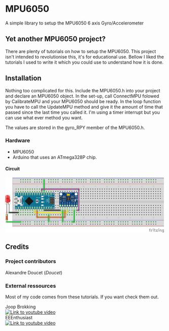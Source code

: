 # MPU6050
A simple library to setup the MPU6050 6 axis Gyro/Accelerometer

## Yet another MPU6050 project?
There are plenty of tutorials on how to setup the MPU6050. This project isn't intended to revolutionise this, it's for educational use.
Bellow I liked the tutorials I used to write it which you could use to understand how it is done.  

## Installation
Nothing too complicated for this. Include the MPU6050.h into your project and declare an MPU6050 object. In the set-up, call ConnectMPU folowed by CalibrateMPU and your MPU6050 should be ready.
In the loop function you have to call the UpdateMPU method and give it the amount of time that passed since the last time you called it. I'm using 
a timer interrupt but you can use what ever method you want.

The values are stored in the gyro_RPY member of the MPU6050.h.

### Hardware
- MPU6050
- Arduino that uses an ATmega328P chip.

#### Circuit
<img src="/Ressources/Images/Sketch.png" width="500">



## Credits
### Project contributors
Alexandre Doucet (_Doucet_)</br>


### External ressources
Most of my code comes from these tutorials. If you want check them out.

Joop Brokking <br/>
[![Link to youtube video](https://img.youtube.com/vi/4BoIE8YQwM8/0.jpg)](https://www.youtube.com/watch?v=4BoIE8YQwM8) <br/>
EEEnthusiast <br/>
[![Link to youtube video](https://img.youtube.com/vi/M9lZ5Qy5S2s/0.jpg)](https://www.youtube.com/watch?v=M9lZ5Qy5S2s)<br/>
